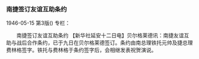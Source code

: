 ### 南捷签订友谊互助条约

1946-05-15
第3版()
专栏：

　　南捷签订友谊互助条约
    【新华社延安十二日电】贝尔格莱德讯：南捷友谊互助与战后合作条约，已于九日在贝尔格莱德签订。条约由南总理铁托元帅及捷总理费林格签字。铁托与费林格于条约签字后，会相继发表祝贺演说。
